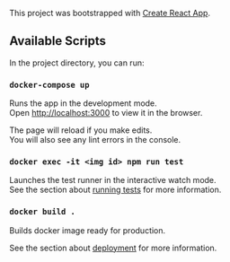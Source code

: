 This project was bootstrapped with [Create React App](https://github.com/facebook/create-react-app).

## Available Scripts

In the project directory, you can run:

### `docker-compose up`

Runs the app in the development mode.<br>
Open [http://localhost:3000](http://localhost:3000) to view it in the browser.

The page will reload if you make edits.<br>
You will also see any lint errors in the console.

### `docker exec -it <img id> npm run test`

Launches the test runner in the interactive watch mode.<br>
See the section about [running tests](https://facebook.github.io/create-react-app/docs/running-tests) for more information.

### `docker build .`

Builds docker image ready for production.

See the section about [deployment](https://facebook.github.io/create-react-app/docs/deployment) for more information.
